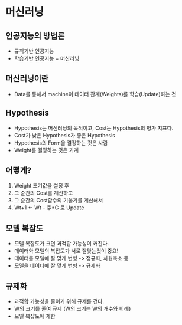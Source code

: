 # 머신러닝

## 인공지능의 방법론
- 규칙기반 인공지능
- 학습기반 인공지능 = 머신러닝

## 머신러닝이란
- Data를 통해서 machine이 데이터 관계(Weights)를 학습(Update)하는 것

## Hypothesis
- Hypothesis는 머신러닝의 목적이고, Cost는 Hypothesis의 평가 지표다.
- Cost가 낮은 Hypothesis가 좋은 Hypothesis
- Hypothesis의 Form을 결정하는 것은 사람
- Weight를 결정하는 것은 기계

## 어떻게?
1. Weight 초기값을 설정 후
2. 그 순간의 Cost를 계산하고
3. 그 순간의 Cost함수의 기울기를 계산해서
4. Wt+1 <- Wt - @*G 로 Update

## 모델 복잡도
- 모델 복잡도가 크면 과적합 가능성이 커진다.
- 데이터와 모델의 복잡도가 서로 잘맞는것이 중요!
- 데이터를 모델에 잘 맞게 변형 -> 정규화, 차원축소 등
- 모델을 데이터에 잘 맞게 변형 -> 규제화

## 규제화
- 과적합 가능성을 줄이기 위해 규제를 건다.
- W의 크기를 줄여 규제 (W의 크기는 W의 개수와 비례)
- 모델 복잡도에 제한

